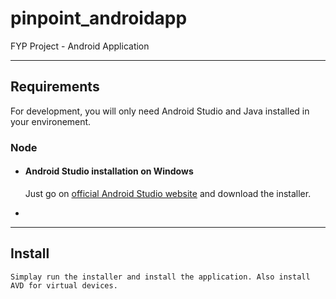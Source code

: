 # pinpoint_androidapp
FYP Project - Android Application

---
## Requirements

For development, you will only need Android Studio and Java installed in your environement.

### Node
- #### Android Studio installation on Windows

  Just go on [official Android Studio website](https://developer.android.com/studio/?gclsrc=aw.ds&&gclid=Cj0KCQjwo6D4BRDgARIsAA6uN19g6h8j39LxEHYDaMZ235fJ-ywq2thjiB5bH0NPbFwHSnrqN4cR5x4aAg1SEALw_wcB) and download the installer.

-


---

## Install

    Simplay run the installer and install the application. Also install AVD for virtual devices.
